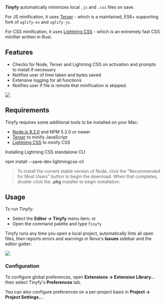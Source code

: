 

**Tinyfy** automatically minimizes local `.js` and `.css` files on save.

For JS minification, it uses [Terser](https://github.com/terser/terser) - which is a maintained, ES6+ supporting fork of `uglify-es` and `uglify-js`.

For CSS minification, it uses [Lightning CSS](https://github.com/parcel-bundler/lightningcss) - which is an extremely fast CSS minifier written in Rust.


## Features

- Checks for Node, Terser and Lightning CSS on activation and prompts to install if necessary
- Notifies user of time taken and bytes saved
- Extensive logging for all functions
- Notifies user if file is remote that minification is skipped.

<!--
🎈 It can also be helpful to include a screenshot or GIF showing your extension in action:
-->

![](https://nova.app/images/en/dark/editor.png)

## Requirements

<!--
🎈 If your extension depends on external processes or tools that users will need to have, it's helpful to list those and provide links to their installers:
-->

Tinyfy requires some additional tools to be installed on your Mac:

- [Node.js 8.2.0](https://nodejs.org) and NPM 5.2.0 or newer
- [Terser](https://github.com/terser/terser) to minify JavaScript
- [Lightning CSS](https://github.com/parcel-bundler/lightningcss) to minify CSS

Installing Lightning CSS standalone CLI

npm install --save-dev lightningcss-cli

<!--
✨ Providing tips, tricks, or other guides for installing or configuring external dependencies can go a long way toward helping your users have a good setup experience:
-->

> To install the current stable version of Node, click the "Recommended for Most Users" button to begin the download. When that completes, double-click the **.pkg** installer to begin installation.

## Usage

<!--
🎈 If users will interact with your extension manually, describe those options:
-->

To run Tinyfy:

- Select the **Editor → Tinyfy** menu item; or
- Open the command palette and type `Tinyfy`

<!--
🎈 Alternatively, if your extension runs automatically (as in the case of a validator), consider showing users what they can expect to see:
-->

Tinyfy runs any time you open a local project, automatically lints all open files, then reports errors and warnings in Nova's **Issues** sidebar and the editor gutter:

![](https://nova.app/images/en/light/tools/sidebars.png)

### Configuration

<!--
🎈 If your extension offers global- or workspace-scoped preferences, consider pointing users toward those settings. For example:
-->

To configure global preferences, open **Extensions → Extension Library...** then select Tinyfy's **Preferences** tab.

You can also configure preferences on a per-project basis in **Project → Project Settings...**

<!--
👋 That's it! Happy developing!

P.S. If you'd like, you can remove these comments before submitting your extension 😉
-->
